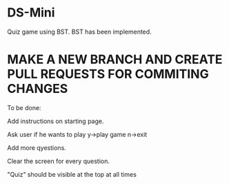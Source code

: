 # DS-Mini
Quiz game using BST.
BST has been implemented.


# MAKE A NEW BRANCH AND CREATE PULL REQUESTS FOR COMMITING CHANGES

To be done:

Add instructions on starting page.

Ask user if he wants to play y->play game n->exit

Add more qyestions.

Clear the screen for every question.

"Quiz" should be visible at the top at all times

